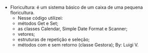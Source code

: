 * Floricultura: é um sistema básico de um caixa de uma pequena floricultura. 
  * Nesse código utilizei:
   - métodos Get e Set;
   - as classes Calendar, Simple Date Format e Scanner;
   - vetores;
   - estruturas de repetição e seleção;
   - métodos com e sem retorno (classe Gestora); 
By: Luigi V.
